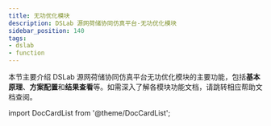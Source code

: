 ```yaml
---
title: 无功优化模块
description: DSLab 源网荷储协同仿真平台-无功优化模块
sidebar_position: 140
tags:
- dslab
- function
---
```


本节主要介绍 DSLab 源网荷储协同仿真平台无功优化模块的主要功能，包括**基本原理**、**方案配置**和**结果查看**等。如需深入了解各模块功能文档，请跳转相应帮助文档查阅。



import DocCardList from '@theme/DocCardList';

<DocCardList />